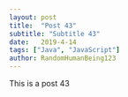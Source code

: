 ```yaml
---
layout: post
title:  "Post 43"
subtitle: "Subtitle 43"
date:   2019-4-14
tags: ["Java", "JavaScript"]
author: RandomHumanBeing123
---
```

This is a post 43
